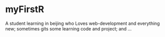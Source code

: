 # myFirstR
A student learning in beijing who Loves web-development and everything new;
sometimes gits some learning code and project;
and ...
